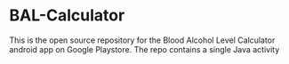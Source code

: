 # BAL-Calculator
This is the open source repository for the Blood Alcohol Level Calculator android app on Google Playstore.
 The  repo contains a single Java activity
